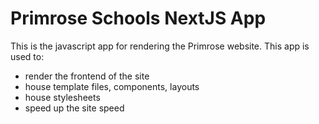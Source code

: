 # Primrose Schools NextJS App

This is the javascript app for rendering the Primrose website. This app is used to: 
- render the frontend of the site
- house template files, components, layouts
- house stylesheets 
- speed up the site speed
